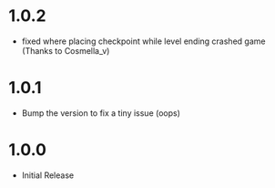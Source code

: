 # 1.0.2
- fixed where placing checkpoint while level ending crashed game (Thanks to Cosmella_v)

# 1.0.1
- Bump the version to fix a tiny issue (oops)

# 1.0.0
- Initial Release
